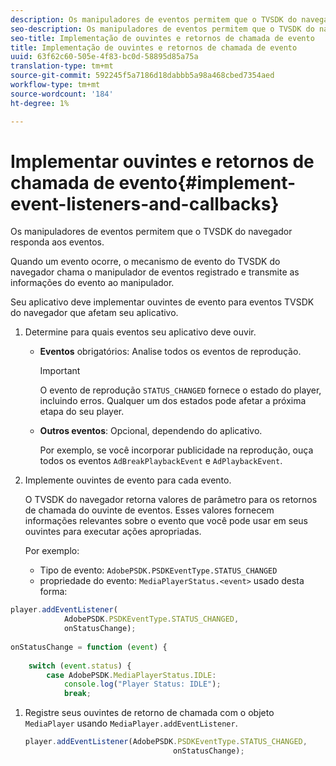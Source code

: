 ```yaml
---
description: Os manipuladores de eventos permitem que o TVSDK do navegador responda aos eventos.
seo-description: Os manipuladores de eventos permitem que o TVSDK do navegador responda aos eventos.
seo-title: Implementação de ouvintes e retornos de chamada de evento
title: Implementação de ouvintes e retornos de chamada de evento
uuid: 63f62c60-505e-4f83-bc0d-58895d85a75a
translation-type: tm+mt
source-git-commit: 592245f5a7186d18dabbb5a98a468cbed7354aed
workflow-type: tm+mt
source-wordcount: '184'
ht-degree: 1%

---
```



# Implementar ouvintes e retornos de chamada de evento{#implement-event-listeners-and-callbacks}

Os manipuladores de eventos permitem que o TVSDK do navegador responda aos eventos.

Quando um evento ocorre, o mecanismo de evento do TVSDK do navegador chama o manipulador de eventos registrado e transmite as informações do evento ao manipulador.

Seu aplicativo deve implementar ouvintes de evento para eventos TVSDK do navegador que afetam seu aplicativo.

1. Determine para quais eventos seu aplicativo deve ouvir.

   * **Eventos** obrigatórios: Analise todos os eventos de reprodução.

      >[!IMPORTANT]
      >
      >O evento de reprodução `STATUS_CHANGED` fornece o estado do player, incluindo erros. Qualquer um dos estados pode afetar a próxima etapa do seu player.

   * **Outros eventos**: Opcional, dependendo do aplicativo.

      Por exemplo, se você incorporar publicidade na reprodução, ouça todos os eventos `AdBreakPlaybackEvent` e `AdPlaybackEvent`.

1. Implemente ouvintes de evento para cada evento.

   O TVSDK do navegador retorna valores de parâmetro para os retornos de chamada do ouvinte de eventos. Esses valores fornecem informações relevantes sobre o evento que você pode usar em seus ouvintes para executar ações apropriadas.

   Por exemplo:

   * Tipo de evento: `AdobePSDK.PSDKEventType.STATUS_CHANGED`
   * propriedade do evento: `MediaPlayerStatus.<event>` usado desta forma:

```js
player.addEventListener( 
            AdobePSDK.PSDKEventType.STATUS_CHANGED,  
            onStatusChange); 
 
onStatusChange = function (event) { 
 
    switch (event.status) { 
        case AdobePSDK.MediaPlayerStatus.IDLE: 
            console.log("Player Status: IDLE"); 
            break;
```

1. Registre seus ouvintes de retorno de chamada com o objeto `MediaPlayer` usando `MediaPlayer.addEventListener`.

   ```js
   player.addEventListener(AdobePSDK.PSDKEventType.STATUS_CHANGED,  
                                    onStatusChange);
   ```
